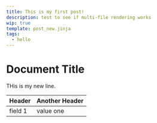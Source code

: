 ```yaml
---
title: This is my first post!
description: test to see if multi-file rendering works
wip: true
template: post_new.jinja
tags:
  - hello
---
```


# Document Title

THis is my new line.

| Header  | Another Header |
| ------- | -------------- |
| field 1 | value one      |
